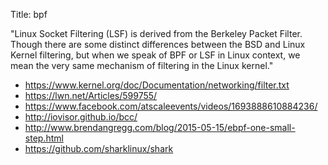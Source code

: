 Title: bpf

"Linux Socket Filtering (LSF) is derived from the Berkeley Packet Filter. Though there are some distinct differences between the BSD and Linux Kernel filtering, but when we speak of BPF or LSF in Linux context, we mean the very same mechanism of filtering in the Linux kernel."

- https://www.kernel.org/doc/Documentation/networking/filter.txt
- https://lwn.net/Articles/599755/
- https://www.facebook.com/atscaleevents/videos/1693888610884236/
- http://iovisor.github.io/bcc/
- http://www.brendangregg.com/blog/2015-05-15/ebpf-one-small-step.html
- https://github.com/sharklinux/shark
